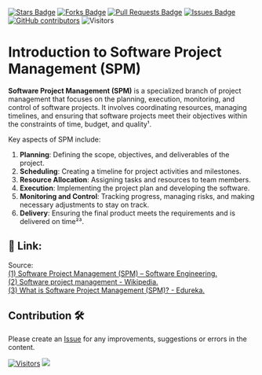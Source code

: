 <a href="https://github.com/drshahizan/project-management/stargazers"><img src="https://img.shields.io/github/stars/drshahizan/project-management" alt="Stars Badge"/></a>
<a href="https://github.com/drshahizan/project-management/network/members"><img src="https://img.shields.io/github/forks/drshahizan/project-management" alt="Forks Badge"/></a>
<a href="https://github.com/drshahizan/project-management/pulls"><img src="https://img.shields.io/github/issues-pr/drshahizan/project-management" alt="Pull Requests Badge"/></a>
<a href="https://github.com/drshahizan/project-management"><img src="https://img.shields.io/github/issues/drshahizan/project-management" alt="Issues Badge"/></a>
<a href="https://github.com/drshahizan/project-management/graphs/contributors"><img alt="GitHub contributors" src="https://img.shields.io/github/contributors/drshahizan/project-management?color=2b9348"></a>
![Visitors](https://api.visitorbadge.io/api/visitors?path=https%3A%2F%2Fgithub.com%2Fdrshahizan%2Fproject-management&labelColor=%23d9e3f0&countColor=%23697689&style=flat)

# Introduction to Software Project Management (SPM)

**Software Project Management (SPM)** is a specialized branch of project management that focuses on the planning, execution, monitoring, and control of software projects. It involves coordinating resources, managing timelines, and ensuring that software projects meet their objectives within the constraints of time, budget, and quality¹.

Key aspects of SPM include:

1. **Planning**: Defining the scope, objectives, and deliverables of the project.
2. **Scheduling**: Creating a timeline for project activities and milestones.
3. **Resource Allocation**: Assigning tasks and resources to team members.
4. **Execution**: Implementing the project plan and developing the software.
5. **Monitoring and Control**: Tracking progress, managing risks, and making necessary adjustments to stay on track.
6. **Delivery**: Ensuring the final product meets the requirements and is delivered on time²³.

## 🔗 Link:
Source: <br>
[(1) Software Project Management (SPM) – Software Engineering.](https://www.geeksforgeeks.org/software-engineering-software-project-management-spm/)<br>
[(2) Software project management - Wikipedia.](https://en.wikipedia.org/wiki/Software_project_management)<br>
[(3) What is Software Project Management (SPM)? - Edureka.](https://www.edureka.co/blog/software-project-management/)

## Contribution 🛠️
Please create an [Issue](https://github.com/drshahizan/project-management/issues) for any improvements, suggestions or errors in the content.

[![Visitors](https://api.visitorbadge.io/api/visitors?path=https%3A%2F%2Fgithub.com%2Fdrshahizan&labelColor=%23697689&countColor=%23555555&style=plastic)](https://visitorbadge.io/status?path=https%3A%2F%2Fgithub.com%2Fdrshahizan)
![](https://hit.yhype.me/github/profile?user_id=81284918)

